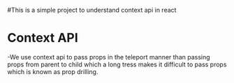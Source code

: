 #This is a simple project to understand context api in react
# Context API
-We use context api to pass props in the teleport manner than passing props from parent to child which 
 a long tress makes it difficult to pass props which is known as prop drilling.
